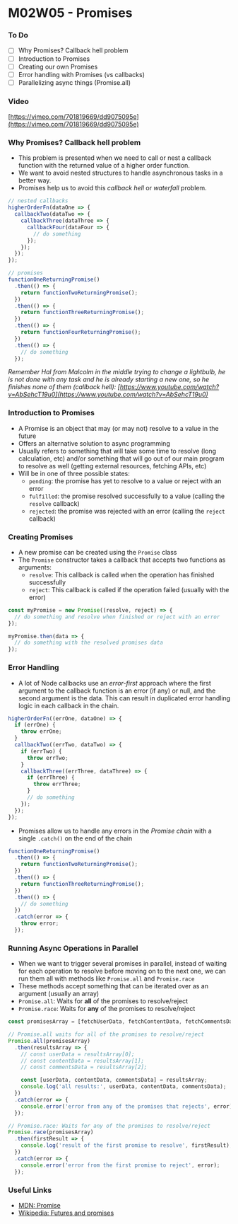 # M02W05 - Promises

### To Do

- [ ] Why Promises? Callback hell problem
- [ ] Introduction to Promises
- [ ] Creating our own Promises
- [ ] Error handling with Promises (vs callbacks)
- [ ] Parallelizing async things (Promise.all)

### Video

[https://vimeo.com/701819669/dd9075095e](https://vimeo.com/701819669/dd9075095e)

### Why Promises? Callback hell problem

- This problem is presented when we need to call or nest a callback function with the returned value of a higher order function.
- We want to avoid nested structures to handle asynchronous tasks in a better way.
- Promises help us to avoid this _callback hell_ or _waterfall_ problem.

```javascript
// nested callbacks
higherOrderFn(dataOne => {
  callbackTwo(dataTwo => {
    callbackThree(dataThree => {
      callbackFour(dataFour => {
        // do something
      });
    });
  });
});

// promises
functionOneReturningPromise()
  .then(() => {
    return functionTwoReturningPromise();
  })
  .then(() => {
    return functionThreeReturningPromise();
  })
  .then(() => {
    return functionFourReturningPromise();
  })
  .then(() => {
    // do something
  });
```

_Remember Hal from Malcolm in the middle trying to change a lightbulb, he is not done with any task and he is already starting a new one, so he finishes none of them (callback hell): [https://www.youtube.com/watch?v=AbSehcT19u0](https://www.youtube.com/watch?v=AbSehcT19u0)_

### Introduction to Promises

- A Promise is an object that may (or may not) resolve to a value in the future
- Offers an alternative solution to async programming
- Usually refers to something that will take some time to resolve (long calculation, etc) and/or something that will go out of our main program to resolve as well (getting external resources, fetching APIs, etc)
- Will be in one of three possible states:
  - `pending`: the promise has yet to resolve to a value or reject with an error
  - `fulfilled`: the promise resolved successfully to a value (calling the `resolve` callback)
  - `rejected`: the promise was rejected with an error (calling the `reject` callback)

### Creating Promises

- A new promise can be created using the `Promise` class
- The `Promise` constructor takes a callback that accepts two functions as arguments:
  - `resolve`: This callback is called when the operation has finished successfully
  - `reject`: This callback is called if the operation failed (usually with the error)

```js
const myPromise = new Promise((resolve, reject) => {
  // do something and resolve when finished or reject with an error
});

myPromise.then(data => {
  // do something with the resolved promises data
});
```

### Error Handling

- A lot of Node callbacks use an _error-first_ approach where the first argument to the callback function is an error (if any) or null, and the second argument is the data. This can result in duplicated error handling logic in each callback in the chain.

```js
higherOrderFn((errOne, dataOne) => {
  if (errOne) {
    throw errOne;
  }
  callbackTwo((errTwo, dataTwo) => {
    if (errTwo) {
      throw errTwo;
    }
    callbackThree((errThree, dataThree) => {
      if (errThree) {
        throw errThree;
      }
      // do something
    });
  });
});
```

- Promises allow us to handle any errors in the _Promise chain_ with a single `.catch()` on the end of the chain

```js
functionOneReturningPromise()
  .then(() => {
    return functionTwoReturningPromise();
  })
  .then(() => {
    return functionThreeReturningPromise();
  })
  .then(() => {
    // do something
  })
  .catch(error => {
    throw error;
  });
```

### Running Async Operations in Parallel

- When we want to trigger several promises in parallel, instead of waiting for each operation to resolve before moving on to the next one, we can run them all with methods like `Promise.all` and `Promise.race`
- These methods accept something that can be iterated over as an argument (usually an array)
- `Promise.all`: Waits for **all** of the promises to resolve/reject
- `Promise.race`: Waits for **any** of the promises to resolve/reject

```js
const promisesArray = [fetchUserData, fetchContentData, fetchCommentsData];

// Promise.all waits for all of the promises to resolve/reject
Promise.all(promisesArray)
  .then(resultsArray => {
    // const userData = resultsArray[0];
    // const contentData = resultsArray[1];
    // const commentsData = resultsArray[2];

    const [userData, contentData, commentsData] = resultsArray;
    console.log('all results:', userData, contentData, commentsData);
  })
  .catch(error => {
    console.error('error from any of the promises that rejects', error);
  });

// Promise.race: Waits for any of the promises to resolve/reject
Promise.race(promisesArray)
  .then(firstResult => {
    console.log('result of the first promise to resolve', firstResult);
  })
  .catch(error => {
    console.error('error from the first promise to reject', error);
  });
```

### Useful Links

- [MDN: Promise](https://developer.mozilla.org/en-US/docs/Web/JavaScript/Reference/Global_Objects/Promise/prototype)
- [Wikipedia: Futures and promises](https://en.wikipedia.org/wiki/Futures_and_promises)
